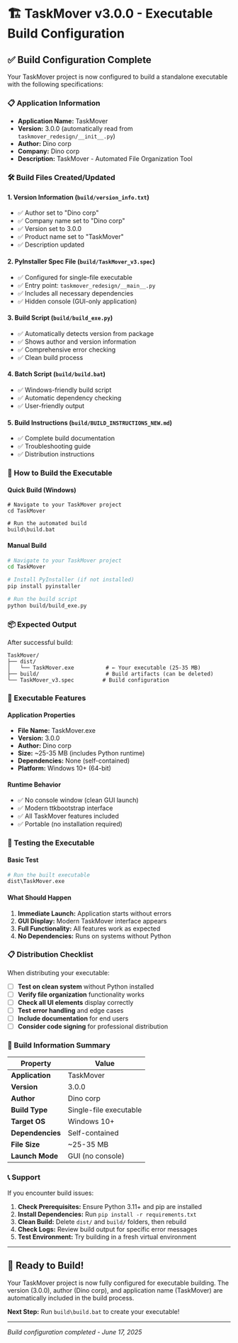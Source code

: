 # 🏗️ TaskMover v3.0.0 - Executable Build Configuration

## ✅ Build Configuration Complete

Your TaskMover project is now configured to build a standalone executable with the following specifications:

### 📋 Application Information
- **Application Name:** TaskMover
- **Version:** 3.0.0 (automatically read from `taskmover_redesign/__init__.py`)
- **Author:** Dino corp
- **Company:** Dino corp
- **Description:** TaskMover - Automated File Organization Tool

### 🛠️ Build Files Created/Updated

#### 1. **Version Information** (`build/version_info.txt`)
- ✅ Author set to "Dino corp"
- ✅ Company name set to "Dino corp"
- ✅ Version set to 3.0.0
- ✅ Product name set to "TaskMover"
- ✅ Description updated

#### 2. **PyInstaller Spec File** (`build/TaskMover_v3.spec`)
- ✅ Configured for single-file executable
- ✅ Entry point: `taskmover_redesign/__main__.py`
- ✅ Includes all necessary dependencies
- ✅ Hidden console (GUI-only application)

#### 3. **Build Script** (`build/build_exe.py`)
- ✅ Automatically detects version from package
- ✅ Shows author and version information
- ✅ Comprehensive error checking
- ✅ Clean build process

#### 4. **Batch Script** (`build/build.bat`)
- ✅ Windows-friendly build script
- ✅ Automatic dependency checking
- ✅ User-friendly output

#### 5. **Build Instructions** (`build/BUILD_INSTRUCTIONS_NEW.md`)
- ✅ Complete build documentation
- ✅ Troubleshooting guide
- ✅ Distribution instructions

### 🚀 How to Build the Executable

#### Quick Build (Windows)
```batch
# Navigate to your TaskMover project
cd TaskMover

# Run the automated build
build\build.bat
```

#### Manual Build
```bash
# Navigate to your TaskMover project
cd TaskMover

# Install PyInstaller (if not installed)
pip install pyinstaller

# Run the build script
python build/build_exe.py
```

### 📦 Expected Output

After successful build:
```
TaskMover/
├── dist/
│   └── TaskMover.exe          # ← Your executable (25-35 MB)
├── build/                     # Build artifacts (can be deleted)
└── TaskMover_v3.spec         # Build configuration
```

### 🎯 Executable Features

#### Application Properties
- **File Name:** TaskMover.exe
- **Version:** 3.0.0
- **Author:** Dino corp
- **Size:** ~25-35 MB (includes Python runtime)
- **Dependencies:** None (self-contained)
- **Platform:** Windows 10+ (64-bit)

#### Runtime Behavior
- ✅ No console window (clean GUI launch)
- ✅ Modern ttkbootstrap interface
- ✅ All TaskMover features included
- ✅ Portable (no installation required)

### 🧪 Testing the Executable

#### Basic Test
```bash
# Run the built executable
dist\TaskMover.exe
```

#### What Should Happen
1. **Immediate Launch:** Application starts without errors
2. **GUI Display:** Modern TaskMover interface appears
3. **Full Functionality:** All features work as expected
4. **No Dependencies:** Runs on systems without Python

### 📋 Distribution Checklist

When distributing your executable:

- [ ] **Test on clean system** without Python installed
- [ ] **Verify file organization** functionality works
- [ ] **Check all UI elements** display correctly
- [ ] **Test error handling** and edge cases
- [ ] **Include documentation** for end users
- [ ] **Consider code signing** for professional distribution

### 🔧 Build Information Summary

| Property | Value |
|----------|-------|
| **Application** | TaskMover |
| **Version** | 3.0.0 |
| **Author** | Dino corp |
| **Build Type** | Single-file executable |
| **Target OS** | Windows 10+ |
| **Dependencies** | Self-contained |
| **File Size** | ~25-35 MB |
| **Launch Mode** | GUI (no console) |

### 📞 Support

If you encounter build issues:

1. **Check Prerequisites:** Ensure Python 3.11+ and pip are installed
2. **Install Dependencies:** Run `pip install -r requirements.txt`
3. **Clean Build:** Delete `dist/` and `build/` folders, then rebuild
4. **Check Logs:** Review build output for specific error messages
5. **Test Environment:** Try building in a fresh virtual environment

---

## 🎉 Ready to Build!

Your TaskMover project is now fully configured for executable building. The version (3.0.0), author (Dino corp), and application name (TaskMover) are automatically included in the build process.

**Next Step:** Run `build\build.bat` to create your executable!

---
*Build configuration completed - June 17, 2025*
